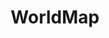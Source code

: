 ---
permalink: /technical-reference/worldmap/worldmap/
layout: default
title: WorldMap
nav_order: 6
parent: Technical Reference
---